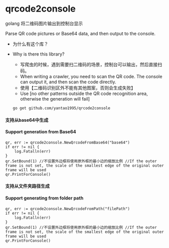 # qrcode2console

golang 将二维码图片输出到控制台显示 

Parse QR code pictures or Base64 data, and then output to the console.


- 为什么有这个库？
- Why is there this library?
  - 写爬虫的时候，遇到需要扫二维码的场景，控制台可以输出，然后直接扫码。
  - When writing a crawler, you need to scan the QR code. The console can output it, and then scan the code directly.
  - 使用【二维码识别区外不能有其他图案，否则会生成失败】
  - Use [no other patterns outside the QR code recognition area, otherwise the generation will fail]

  ```
  go get github.com/yantao1995/qrcode2console 
  ```

#### 支持从base64中生成
#### Support generation from Base64


```
qr, err := qrcode2console.NewQrcodeFromBase64("base64")
if err != nil {
    log.Fatalln(err)
}
qr.SetBound(1) //不设置外边框将使用原外框的最小边的缩放比例 //If the outer frame is not set, the scale of the smallest edge of the original outer frame will be used
qr.PrintForConsole()
```

#### 支持从文件夹路径生成
#### Support generating from folder path

```
qr, err := qrcode2console.NewQrcodeFromPath("filePath")
if err != nil {
    log.Fatalln(err)
}
qr.SetBound(1) //不设置外边框将使用原外框的最小边的缩放比例 //If the outer frame is not set, the scale of the smallest edge of the original outer frame will be used
qr.PrintForConsole()
```
